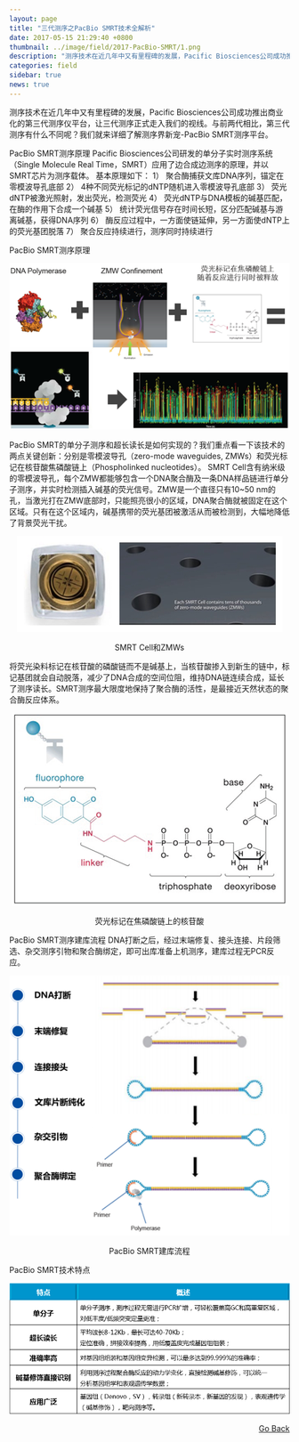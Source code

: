 ```yaml
---
layout: page
title: "三代测序之PacBio SMRT技术全解析"
date: 2017-05-15 21:29:40 +0800
thumbnail: ../image/field/2017-PacBio-SMRT/1.png
description: "测序技术在近几年中又有里程碑的发展，Pacific Biosciences公司成功推出商业化的第三代测序仪平台，让三代测序正式走入我们的视线。与前两代相比，第三代测序有什么不同呢？我们就来详细了解测序界新宠-PacBio SMRT测序平台。"
categories: field
sidebar: true
news: true
---
```


测序技术在近几年中又有里程碑的发展，Pacific Biosciences公司成功推出商业化的第三代测序仪平台，让三代测序正式走入我们的视线。与前两代相比，第三代测序有什么不同呢？我们就来详细了解测序界新宠-PacBio SMRT测序平台。

PacBio SMRT测序原理
Pacific Biosciences公司研发的单分子实时测序系统（Single Molecule Real Time，SMRT）应用了边合成边测序的原理，并以SMRT芯片为测序载体。
基本原理如下：
1）	聚合酶捕获文库DNA序列，锚定在零模波导孔底部
2）	4种不同荧光标记的dNTP随机进入零模波导孔底部
3）	荧光dNTP被激光照射，发出荧光，检测荧光
4）	荧光dNTP与DNA模板的碱基匹配，在酶的作用下合成一个碱基
5）	统计荧光信号存在时间长短，区分匹配碱基与游离碱基，获得DNA序列
6）	酶反应过程中，一方面使链延伸，另一方面使dNTP上的荧光基团脱落
7）	聚合反应持续进行，测序同时持续进行

PacBio SMRT测序原理
<p style="text-align: center;"><img src="/image/field/2017-PacBio-SMRT/1.png"></p>

PacBio SMRT的单分子测序和超长读长是如何实现的？我们重点看一下该技术的两点关键创新：分别是零模波导孔（zero-mode waveguides, ZMWs）和荧光标记在核苷酸焦磷酸链上（Phospholinked nucleotides）。
SMRT Cell含有纳米级的零模波导孔，每个ZMW都能够包含一个DNA聚合酶及一条DNA样品链进行单分子测序，并实时检测插入碱基的荧光信号。ZMW是一个直径只有10~50 nm的孔，当激光打在ZMW底部时，只能照亮很小的区域，DNA聚合酶就被固定在这个区域。只有在这个区域内，碱基携带的荧光基团被激活从而被检测到，大幅地降低了背景荧光干扰。

<p style="text-align: center;"><img src="/image/field/2017-PacBio-SMRT/2.png"></p>
<p style="text-align: center;">SMRT Cell和ZMWs</p>

将荧光染料标记在核苷酸的磷酸链而不是碱基上，当核苷酸掺入到新生的链中，标记基团就会自动脱落，减少了DNA合成的空间位阻，维持DNA链连续合成，延长了测序读长。SMRT测序最大限度地保持了聚合酶的活性，是最接近天然状态的聚合酶反应体系。

<p style="text-align: center;"><img src="/image/field/2017-PacBio-SMRT/3.png"></p>
<p style="text-align: center;">荧光标记在焦磷酸链上的核苷酸</p>

PacBio SMRT测序建库流程
DNA打断之后，经过末端修复、接头连接、片段筛选、杂交测序引物和聚合酶绑定，即可出库准备上机测序，建库过程无PCR反应。
<p style="text-align: center;"><img src="/image/field/2017-PacBio-SMRT/4.png"></p>
<p style="text-align: center;">PacBio SMRT建库流程</p>


PacBio SMRT技术特点
<p style="text-align: center;"><img src="/image/field/2017-PacBio-SMRT/5.png"></p>

<div style="float: right;"><a href="/{{ page.categories }}">Go Back</a></div>
